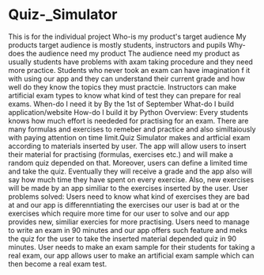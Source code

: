 # Quiz-_Simulator
This is for the individual project
Who-is my product's target audience
My products target audience is mostly students, instructors and pupils
Why-does the audience need my product
The audience need my product as usually students have problems with axam taking procedure and they need more practice. Students who never took an exam can have imagination f it with using our app and they can understand their current grade and how well do they know the topics they must practcie.
Instructors can make artificial exam types to know what kind of test they can prepare for real exams.
When-do I need it by
By the 1st of September
What-do I build
application/website
How-do I build it
by Python
Overview:
Every students knows how much effort is neededed for practising for an exam. There are many formulas and exercises to remeber and practice and also similtaiously with paying attention on time limit.Quiz Simulator makes and artficial exam according to materials inserted by user. The app will allow users to insert their material for practising (formulas, exercises etc.) and will make a random quiz depended on that. Moreover, users can define a limited time and take the quiz. Eventually they will receive a grade and the app also will say how much time they have spent on every exercise. Also, new exercises will be made by an app similiar to the exercises inserted by the user. 
User problems solved:
Users need to know what kind of exercises they are bad at and our app is differenntiating the exercises our user is bad at or the exercises which require more time for our user to solve and our app provides new, similiar exercies for more practising.
Users need to manage to write an exam in 90 minutes and our app offers such feature and meks the quiz for the user to take the inserted material depended quiz in 90 minutes.
User needs to make an exam sample for their students for taking a real exam, our app allows user to make an artificial exam sample which can then become a real exam test.
